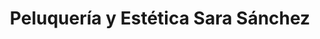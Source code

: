 ---
title: "Peluquería y Estética Sara Sánchez"
url: /el-retamar/peluqueria-y-estetica-sara-sanchez/
shop: peluquería
---